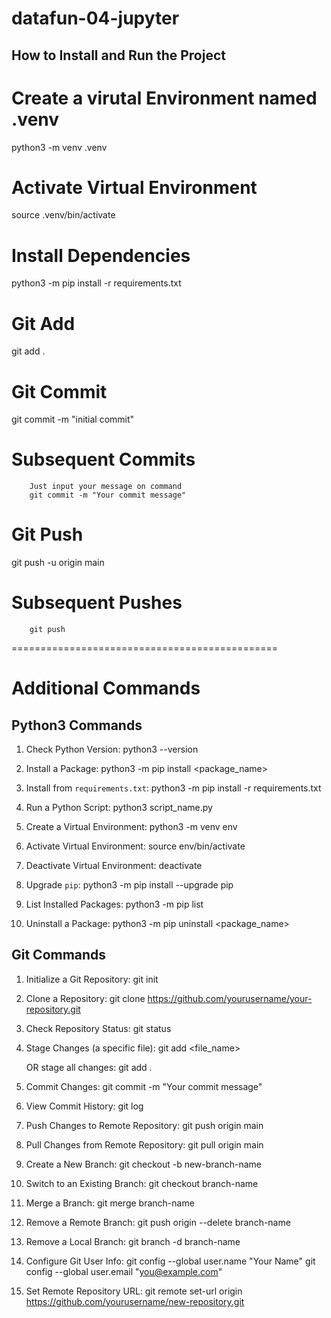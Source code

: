 # datafun-04-jupyter

## How to Install and Run the Project


# Create a virutal Environment named .venv
python3 -m venv .venv 
# Activate Virtual Environment
source .venv/bin/activate

# Install Dependencies

python3 -m pip install -r requirements.txt

# Git Add

git add . 

# Git Commit
git commit -m "initial commit"

#       Subsequent Commits
        Just input your message on command
        git commit -m "Your commit message"

# Git Push
git push -u origin main

#       Subsequent Pushes
        git push
==============================================
# Additional Commands
Python3 Commands
-----------------

1. Check Python Version:
   python3 --version

2. Install a Package:
   python3 -m pip install <package_name>

3. Install from `requirements.txt`:
   python3 -m pip install -r requirements.txt

4. Run a Python Script:
   python3 script_name.py

5. Create a Virtual Environment:
   python3 -m venv env

6. Activate Virtual Environment:
   source env/bin/activate

7. Deactivate Virtual Environment:
   deactivate

8. Upgrade `pip`:
   python3 -m pip install --upgrade pip

9. List Installed Packages:
   python3 -m pip list

10. Uninstall a Package:
   python3 -m pip uninstall <package_name>


Git Commands
------------

1. Initialize a Git Repository:
   git init

2. Clone a Repository:
   git clone https://github.com/yourusername/your-repository.git

3. Check Repository Status:
   git status

4. Stage Changes (a specific file):
   git add <file_name>

   OR stage all changes:
   git add .

5. Commit Changes:
   git commit -m "Your commit message"

6. View Commit History:
   git log

7. Push Changes to Remote Repository:
   git push origin main

8. Pull Changes from Remote Repository:
   git pull origin main

9. Create a New Branch:
   git checkout -b new-branch-name

10. Switch to an Existing Branch:
    git checkout branch-name

11. Merge a Branch:
    git merge branch-name

12. Remove a Remote Branch:
    git push origin --delete branch-name

13. Remove a Local Branch:
    git branch -d branch-name

14. Configure Git User Info:
    git config --global user.name "Your Name"
    git config --global user.email "you@example.com"

15. Set Remote Repository URL:
    git remote set-url origin https://github.com/yourusername/new-repository.git